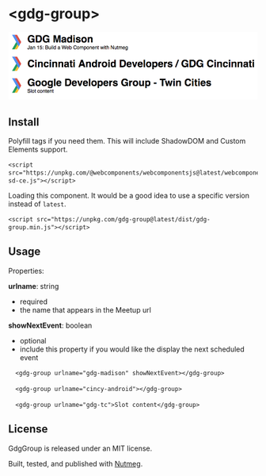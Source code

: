 &lt;gdg-group&gt;
====

![demo image](https://raw.githubusercontent.com/pearlbea/gdg-group/master/demo.png)

Install
----

Polyfill tags if you need them. This will include ShadowDOM and Custom Elements support.

```
<script src="https://unpkg.com/@webcomponents/webcomponentsjs@latest/webcomponents-sd-ce.js"></script>
```

Loading this component. It would be a good idea to use a specific version instead of `latest`.

```
<script src="https://unpkg.com/gdg-group@latest/dist/gdg-group.min.js"></script>
```


Usage
----

Properties: 

**urlname**: string
  - required
  - the name that appears in the Meetup url

**showNextEvent**: boolean
  - optional
  - include this property if you would like the display the next scheduled event

```
  <gdg-group urlname="gdg-madison" showNextEvent></gdg-group>

  <gdg-group urlname="cincy-android"></gdg-group>

  <gdg-group urlname="gdg-tc">Slot content</gdg-group>

```

License
----

GdgGroup is released under an MIT license.

Built, tested, and published with [Nutmeg](https://nutmeg.tools).
